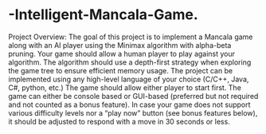 # -Intelligent-Mancala-Game.


Project Overview: The goal of this project is to implement a Mancala game along with an AI
player using the Minimax algorithm with alpha-beta pruning. Your game should allow a
human player to play against your algorithm. The algorithm should use a depth-first
strategy when exploring the game tree to ensure efficient memory usage.
The project can be implemented using any high-level language of your choice (C/C++, Java,
C#, python, etc.)
The game should allow either player to start first. The game can either be console based or
GUI-based (preferred but not required and not counted as a bonus feature). In case your
game does not support various difficulty levels nor a “play now” button (see bonus features
below), it should be adjusted to respond with a move in 30 seconds or less.
